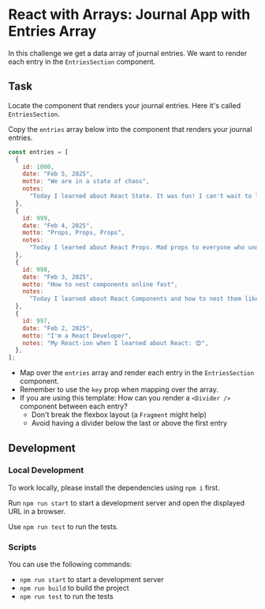 # React with Arrays: Journal App with Entries Array

In this challenge we get a data array of journal entries. We want to render each entry in the `EntriesSection` component.

## Task

Locate the component that renders your journal entries. Here it's called `EntriesSection`.

Copy the `entries` array below into the component that renders your journal entries.

```js
const entries = [
  {
    id: 1000,
    date: "Feb 5, 2025",
    motto: "We are in a state of chaos",
    notes:
      "Today I learned about React State. It was fun! I can't wait to learn more.",
  },
  {
    id: 999,
    date: "Feb 4, 2025",
    motto: "Props, Props, Props",
    notes:
      "Today I learned about React Props. Mad props to everyone who understands this!",
  },
  {
    id: 998,
    date: "Feb 3, 2025",
    motto: "How to nest components online fast",
    notes:
      "Today I learned about React Components and how to nest them like a pro. Application design is so much fun!",
  },
  {
    id: 997,
    date: "Feb 2, 2025",
    motto: "I'm a React Developer",
    notes: "My React-ion when I learned about React: 😍",
  },
];
```

- Map over the `entries` array and render each entry in the `EntriesSection` component.
- Remember to use the `key` prop when mapping over the array.
- If you are using this template: How can you render a `<Divider />` component between each entry?
  - Don't break the flexbox layout (a `Fragment` might help)
  - Avoid having a divider below the last or above the first entry

## Development

### Local Development

To work locally, please install the dependencies using `npm i` first.

Run `npm run start` to start a development server and open the displayed URL in a browser.

Use `npm run test` to run the tests.



### Scripts

You can use the following commands:

- `npm run start` to start a development server
- `npm run build` to build the project
- `npm run test` to run the tests
